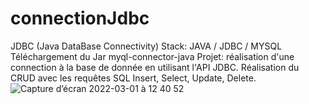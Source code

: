 # connectionJdbc
JDBC (Java DataBase Connectivity)
Stack: JAVA / JDBC / MYSQL
Téléchargement du Jar myql-connector-java 
Projet: réalisation d'une connection à la base de donnée en utilisant l'API JDBC.
Réalisation du CRUD avec les requêtes SQL Insert, Select, Update, Delete.
![Capture d’écran 2022-03-01 à 12 40 52](https://user-images.githubusercontent.com/77153796/156163009-fb26226f-e37a-4ded-b03c-5272665832f0.png)
